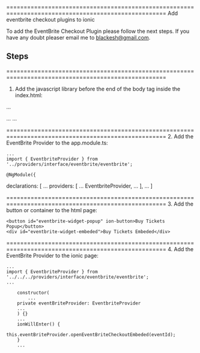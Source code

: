 ====================================================================================================
Add eventbrite checkout plugins to ionic

To add the EventBrite Checkout Plugin please follow the next steps. If you have any doubt 
pleaser email me to blackesh@gmail.com.

## Steps

====================================================================================================
1. Add the javascript library before the end of the body tag inside the index.html:

...
<body>
	...
	<!-- EventBrite Checkout Plugins --> 
  	<script src="https://www.eventbrite.com/static/widgets/eb_widgets.js"></script>
	...
</body>

====================================================================================================
2. Add the EventBrite Provider to the app.module.ts:

	...
	import { EventbriteProvider } from '../providers/interface/eventbrite/eventbrite';

	@NgModule({
  declarations: [
		...
		providers: [
		    ...
		    EventbriteProvider,
		    ...
		  ],
	  ...
  ]

====================================================================================================
 3. Add the button or container to the html page:

 	<button id="eventbrite-widget-popup" ion-button>Buy Tickets Popup</button>
 	<div id="eventbrite-widget-embeded">Buy Tickets Embeded</div>

====================================================================================================
 4. Add the EventBrite Provider to the ionic page:

 	...
 	import { EventbriteProvider } from '../../../providers/interface/eventbrite/eventbrite';
 	...

	 	constructor(
	 		...
	    private eventBriteProvider: EventbriteProvider
	    ...
		) {}
		...
		ionWillEnter() {
			this.eventBriteProvider.openEventBriteCheckoutEmbeded(eventId);
		}
		...